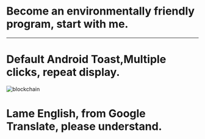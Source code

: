 # Become an environmentally friendly program, start with me.

---
# Default Android Toast,Multiple clicks, repeat display.
![blockchain](https://github.com/Jboob/JToast/blob/master/images/custom_system_toast.gif, "")

























# Lame English, from Google Translate, please understand.
